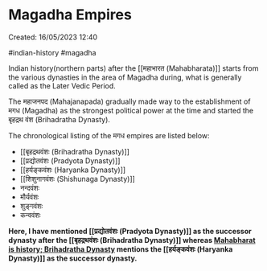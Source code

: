 # Magadha Empires

Created: 16/05/2023 12:40

#indian-history #magadha

Indian history(northern parts) after the [[महाभारत (Mahabharata)]] starts from the various dynasties in the area of Magadha during, what is generally called as the Later Vedic Period.

The महाजनपद (Mahajanapada) gradually made way to the establishment of मगध (Magadha) as the strongest political power at the time and started the बृहद्रथ वंश (Brihadratha Dynasty).

The chronological listing of the मगध empires are listed below:

- [[बृहद्रथवंशः (Brihadratha Dynasty)]]
- [[प्रद्योतवंशः (Pradyota Dynasty)]]
- [[हर्यङ्कवंशः (Haryanka Dynasty)]]
- [[शिशुनागवंशः (Shishunaga Dynasty)]]
- नन्दवंशः
- मौर्यवंशः
- शुङ्गवंशः
- कन्ववंशः

__Here, I have mentioned [[प्रद्योतवंशः (Pradyota Dynasty)]] as the successor dynasty after the [[बृहद्रथवंशः (Brihadratha Dynasty)]] whereas [Mahabharat is history; Brihadratha Dynasty](https://www.youtube.com/watch?v=d5FPyKxUFjo) mentions the [[हर्यङ्कवंशः (Haryanka Dynasty)]] as the successor dynasty.__